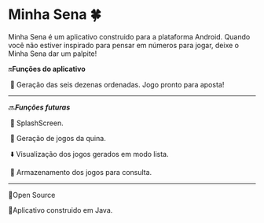 # Minha Sena :four_leaf_clover:
Minha Sena é um aplicativo construido para a plataforma Android. Quando você não estiver inspirado para pensar em números para jogar, deixe o Minha Sena dar um palpite!

:on:**Funções do aplicativo**

​	:game_die: Geração das seis dezenas ordenadas. Jogo pronto para aposta!

---

:soon:***Funções futuras***

​	:star2: SplashScreen.

​	:game_die: Geração de jogos da quina.

​	:arrow_down: Visualização dos jogos gerados em modo lista.

​	:floppy_disk: Armazenamento dos jogos para consulta.

---

:penguin:Open Source

:iphone:Aplicativo construido em Java.
